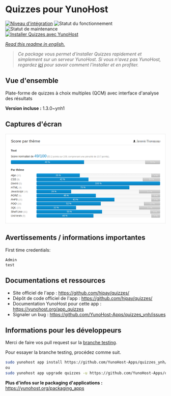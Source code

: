 <!--
N.B.: This README was automatically generated by https://github.com/YunoHost/apps/tree/master/tools/README-generator
It shall NOT be edited by hand.
-->

# Quizzes pour YunoHost

[![Niveau d'intégration](https://dash.yunohost.org/integration/quizzes.svg)](https://dash.yunohost.org/appci/app/quizzes) ![Statut du fonctionnement](https://ci-apps.yunohost.org/ci/badges/quizzes.status.svg) ![Statut de maintenance](https://ci-apps.yunohost.org/ci/badges/quizzes.maintain.svg)  
[![Installer Quizzes avec YunoHost](https://install-app.yunohost.org/install-with-yunohost.svg)](https://install-app.yunohost.org/?app=quizzes)

*[Read this readme in english.](./README.md)*

> *Ce package vous permet d'installer Quizzes rapidement et simplement sur un serveur YunoHost.
Si vous n'avez pas YunoHost, regardez [ici](https://yunohost.org/#/install) pour savoir comment l'installer et en profiter.*

## Vue d'ensemble

Plate-forme de quizzes à choix multiples (QCM) avec interface d'analyse des résultats

**Version incluse :** 1.3.0~ynh1


## Captures d'écran

![Capture d'écran de Quizzes](./doc/screenshots/score_par_theme.png)

## Avertissements / informations importantes

First time credentials: 

```
Admin
test
```
## Documentations et ressources

* Site officiel de l'app : <https://github.com/hipay/quizzes/>
* Dépôt de code officiel de l'app : <https://github.com/hipay/quizzes/>
* Documentation YunoHost pour cette app : <https://yunohost.org/app_quizzes>
* Signaler un bug : <https://github.com/YunoHost-Apps/quizzes_ynh/issues>

## Informations pour les développeurs

Merci de faire vos pull request sur la [branche testing](https://github.com/YunoHost-Apps/quizzes_ynh/tree/testing).

Pour essayer la branche testing, procédez comme suit.

``` bash
sudo yunohost app install https://github.com/YunoHost-Apps/quizzes_ynh/tree/testing --debug
ou
sudo yunohost app upgrade quizzes -u https://github.com/YunoHost-Apps/quizzes_ynh/tree/testing --debug
```

**Plus d'infos sur le packaging d'applications :** <https://yunohost.org/packaging_apps>
